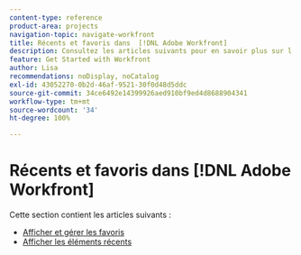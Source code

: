 ```yaml
---
content-type: reference
product-area: projects
navigation-topic: navigate-workfront
title: Récents et favoris dans  [!DNL Adobe Workfront]
description: Consultez les articles suivants pour en savoir plus sur l’utilisation des favoris et des récents dans Workfront.
feature: Get Started with Workfront
author: Lisa
recommendations: noDisplay, noCatalog
exl-id: 43052270-0b2d-46af-9521-30f0d48d5ddc
source-git-commit: 34ce6492e14399926aed910bf9ed4d8688904341
workflow-type: tm+mt
source-wordcount: '34'
ht-degree: 100%

---
```


# Récents et favoris dans [!DNL Adobe Workfront]

Cette section contient les articles suivants :

* [Afficher et gérer les favoris](../../../workfront-basics/navigate-workfront/recent-and-favorites/view-and-manage-favorites.md)
* [Afficher les éléments récents](../../../workfront-basics/navigate-workfront/recent-and-favorites/view-recent-items.md)
